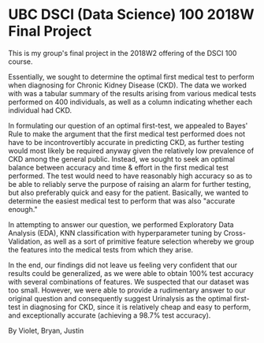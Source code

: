 # UBC DSCI (Data Science) 100 2018W Final Project
This is my group's final project in the 2018W2 offering of the DSCI 100 course.

Essentially, we sought to determine the optimal first medical test to perform when diagnosing for Chronic Kidney Disease (CKD). The data we worked with was a tabular summary of the results arising from various medical tests performed on 400 individuals, as well as a column indicating whether each individual had CKD. 

In formulating our question of an optimal first-test, we appealed to Bayes' Rule to make the argument that the first medical test performed does not have to be incontrovertibly accurate in predicting CKD, as further testing would most likely be required anyway given the relatively low prevalence of CKD among the general public. Instead, we sought to seek an optimal balance between accuracy and time & effort in the first medical test performed. The test would need to have reasonably high accuracy so as to be able to reliably serve the purpose of raising an alarm for further testing, but also preferably quick and easy for the patient. Basically, we wanted to determine the easiest medical test to perform that was also "accurate enough."

In attempting to answer our question, we performed Exploratory Data Analysis (EDA), KNN classification with hyperparameter tuning by Cross-Validation, as well as a sort of primitive feature selection whereby we group the features into the medical tests from which they arise.

In the end, our findings did not leave us feeling very confident that our results could be generalized, as we were able to obtain 100% test accuracy with several combinations of features. We suspected that our dataset was too small. However, we were able to provide a rudimentary answer to our original question and consequently suggest Urinalysis as the optimal first-test in diagnosing for CKD, since it is relatively cheap and easy to perform, and exceptionally accurate (achieving a 98.7% test accuracy).

By Violet, Bryan, Justin
